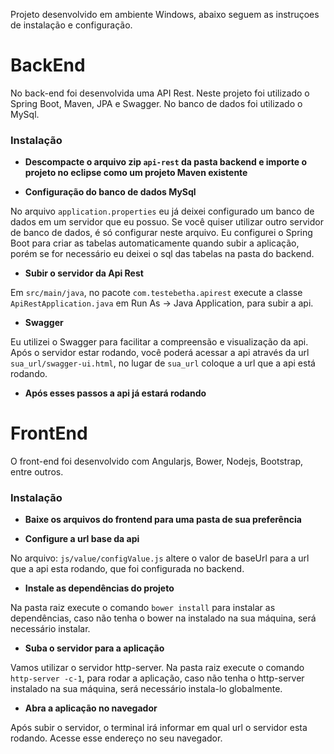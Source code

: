 Projeto desenvolvido em ambiente Windows, abaixo seguem as instruçoes de instalação e configuração.

# BackEnd

No back-end foi desenvolvida uma API Rest. Neste projeto foi utilizado o Spring Boot, Maven, JPA e Swagger. No banco de dados foi utilizado o MySql.

### Instalação
 
- __Descompacte o arquivo zip `api-rest` da pasta backend e importe o projeto no eclipse como um projeto Maven existente__

- __Configuração do banco de dados MySql__

No arquivo `application.properties` eu já deixei configurado um banco de dados em um servidor que eu possuo. Se você quiser utilizar outro servidor de banco de dados, é só configurar neste arquivo. 
Eu configurei o Spring Boot para criar as tabelas automaticamente quando subir a aplicação, porém se for necessário eu deixei o sql das tabelas na pasta do backend.

- __Subir o servidor da Api Rest__

Em `src/main/java`, no pacote `com.testebetha.apirest` execute a classe `ApiRestApplication.java` em Run As -> Java Application, para subir a api. 

- __Swagger__

Eu utilizei o Swagger para facilitar a compreensão e visualização da api. Após o servidor estar rodando, você poderá acessar a api através da url `sua_url/swagger-ui.html`, no lugar de `sua_url` coloque a url que a api está rodando.

- __Após esses passos a api já estará rodando__

# FrontEnd

O front-end foi desenvolvido com Angularjs, Bower, Nodejs, Bootstrap, entre outros. 

### Instalação

- __Baixe os arquivos do frontend para uma pasta de sua preferência__

- __Configure a url base da api__

No arquivo:  `js/value/configValue.js`  altere o valor de baseUrl para a url que a api esta rodando, que foi configurada no backend.

- __Instale as dependências do projeto__

Na pasta raiz execute o comando `bower install` para instalar as dependências, caso não tenha o bower na instalado na sua máquina, será necessário instalar.

- __Suba o servidor para a aplicação__

Vamos utilizar o servidor http-server. Na pasta raiz execute o comando `http-server -c-1`, para rodar a aplicação, caso não tenha o http-server instalado na sua máquina, será necessário instala-lo globalmente. 

- __Abra a aplicação no navegador__

Após subir o servidor, o terminal irá informar em qual url o servidor esta rodando. Acesse esse endereço no seu navegador. 



